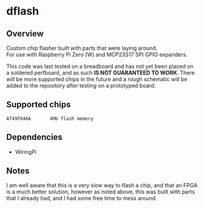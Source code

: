 dflash
======

## Overview

Custom chip flasher built with parts that were laying around.  
For use with Raspberry Pi Zero (W) and MCP23S17 SPI GPIO expanders.  

This code was last tested on a breadboard and has not yet been placed on a soldered perfboard, and as such **IS NOT GUARANTEED TO WORK**. There will be more supported chips in the future and a rough schematic will be added to the repository after testing on a prototyped board.

## Supported chips

```
AT49F040A       4Mb flash memory
```

## Dependencies

- WiringPi

## Notes

I am well aware that this is a very slow way to flash a chip, and that an FPGA is a much better solution, however as noted above, this was built with parts that I already had, and I had some free time to mess around.